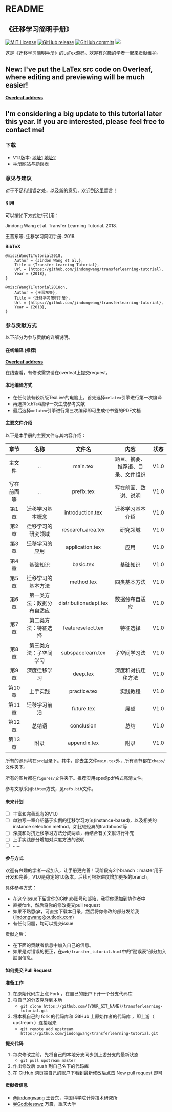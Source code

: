 # README

## 《迁移学习简明手册》

[![MIT License](https://img.shields.io/badge/license-MIT-green.svg)](https://opensource.org/licenses/MIT) [![GitHub release](https://img.shields.io/badge/Github-V1.0-519dd9.svg)](https://github.com/jindongwang/transferlearning-tutorial) [![GitHub commits](https://img.shields.io/badge/commits-1-519dd9.svg)](https://github.com/jindongwang/transferlearning-tutorial/issues) ![](https://img.shields.io/badge/language-Tex-orange.svg)

这是《迁移学习简明手册》的LaTex源码。欢迎有兴趣的学者一起来贡献维护。

## New: I've put the LaTex src code on Overleaf, where editing and previewing will be much easier!

[**Overleaf address**](https://www.overleaf.com/read/gytccgktstsy)

## I'm considering a big update to this tutorial later this year. If you are interested, please feel free to contact me!

### 下载

* V1.1版本: [地址1](http://jd92.wang/assets/files/transfer_learning_tutorial_wjd.pdf) [地址2](https://github.com/jindongwang/transferlearning-tutorial/releases)
* [手册网站与勘误表](http://t.cn/RmasEFe)

### 意见与建议

对于不足和错误之处，以及新的意见，欢迎到[这里](https://github.com/jindongwang/transferlearning-tutorial/issues/6)留言！

#### 引用

可以按如下方式进行引用：

Jindong Wang et al. Transfer Learning Tutorial. 2018.

王晋东等. 迁移学习简明手册. 2018.

**BibTeX**

```text
@misc{WangTLTutorial2018,
    Author = {Jindon Wang et al.},
    Title = {Transfer Learning Tutorial},
    Url = {https://github.com/jindongwang/transferlearning-tutorial},
    Year = {2018},
}

@misc{WangTLTutorial2018cn,
    Author = {王晋东等},
    Title = {迁移学习简明手册},
    Url = {https://github.com/jindongwang/transferlearning-tutorial},
    Year = {2018},
}
```

### 参与贡献方式

以下部分为参与贡献的详细说明。

#### 在线编译 \(推荐\)

[**Overleaf address**](https://www.overleaf.com/read/gytccgktstsy)

在线查看，有修改需求请在overleaf上提交request。

#### 本地编译方式

* 在任何装有较新版TexLive的电脑上，首先选择`xelatex`引擎进行第一次编译
* 再选择`BibTeX`编译一次生成参考文献
* 最后选择`xelatex`引擎进行第三次编译即可生成带书签的PDF文档

#### 主要文件介绍

以下是本手册的主要文件与其内容介绍：

| 章节 | 名称 | 文件名 | 内容 | 状态 |
| :---: | :---: | :---: | :---: | :---: |
| 主文件 | .. | main.tex | 题目、摘要、推荐语、目录、文件组织 | V1.0 |
| 写在前面等 | .. | prefix.tex | 写在前面、致谢、说明 | V1.0 |
| 第1章 | 迁移学习基本概念 | introduction.tex | 迁移学习基本介绍 | V1.0 |
| 第2章 | 迁移学习的研究领域 | research\_area.tex | 研究领域 | V1.0 |
| 第3章 | 迁移学习的应用 | application.tex | 应用 | V1.0 |
| 第4章 | 基础知识 | basic.tex | 基础知识 | V1.0 |
| 第5章 | 迁移学习的基本方法 | method.tex | 四类基本方法 | V1.0 |
| 第6章 | 第一类方法：数据分布自适应 | distributionadapt.tex | 数据分布自适应 | V1.0 |
| 第7章 | 第二类方法：特征选择 | featureselect.tex | 特征选择 | V1.0 |
| 第8章 | 第三类方法：子空间学习 | subspacelearn.tex | 子空间学习法 | V1.0 |
| 第9章 | 深度迁移学习 | deep.tex | 深度和对抗迁移方法 | V1.0 |
| 第10章 | 上手实践 | practice.tex | 实践教程 | V1.0 |
| 第11章 | 迁移学习前沿 | future.tex | 展望 | V1.0 |
| 第12章 | 总结语 | conclusion | 总结 | V1.0 |
| 第13章 | 附录 | appendix.tex | 附录 | V1.0 |

所有的源码均在`src`目录下。其中，除去主文件`main.tex`外，所有章节都在`chaps/`文件夹下。

所有的图片都在`figures/`文件夹下。推荐实用eps或pdf格式高清文件。

参考文献采用`bibtex`方式，见`refs.bib`文件。

#### 未来计划

* [ ] 丰富和完善现有的V1.0
* [ ] 单独写一章介绍基于实例的迁移学习方法\(instance-based\)，以及相关的instance selection method，如比较经典的tradaboost等
* [ ] 深度和对抗迁移学习方法分成两章，再结合有关文献进行补充
* [ ] 上手实践部分增加对深度方法的说明
* [ ] ……

#### 参与方式

欢迎有兴趣的学者一起加入，让手册更完善！现阶段有2个branch：master用于开发和完善，V1.0是稳定的1.0版本。后续可根据进度增加更多的branch。

具体参与方式：

* 在[这个issue](https://github.com/jindongwang/transferlearning-tutorial/issues/1)下留言你的Github账号和邮箱，我将你添加到协作者中
* 直接fork，然后将你的修改提交pull request
* 如果不熟悉git，可直接下载本目录，然后将你修改的部分发给我\(jindongwang@outlook.com\)
* 有任何问题，均可以提交issue

贡献之后：

* 在下面的贡献者信息中加入自己的信息。
* 如果是对错误的更正，在`web/transfer_tutorial.html`中的"勘误表"部分加入勘误信息。

#### 如何提交 Pull Request

**准备工作**

1. 在原始代码库上点 Fork ，在自己的账户下开一个分支代码库
2. 将自己的分支克隆到本地
   * `git clone https://github.com/(YOUR_GIT_NAME)/transferlearning-tutorial.git`
3. 将本机自己的 fork 的代码库和 GitHub 上原始作者的代码库 ，即上游（ upstream ）连接起来
   * `git remote add upstream https://github.com/jindongwang/transferlearning-tutorial.git`

**提交代码**

1. 每次修改之前，先将自己的本地分支同步到上游分支的最新状态
   * `git pull upstream master`
2. 作出修改后 push 到自己名下的代码库
3. 在 GitHub 网页端自己的账户下看到最新修改后点击 New pull request 即可

#### 贡献者信息

* [@jindongwang](https://github.com/jindongwang) 王晋东，中国科学院计算技术研究所
* [@Godblesswz](https://github.com/Godblesswz) 万震，重庆大学

